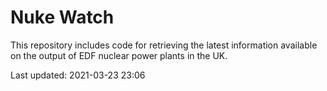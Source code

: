 # Nuke Watch

This repository includes code for retrieving the latest information available on the output of EDF nuclear power plants in the UK.

Last updated: 2021-03-23 23:06